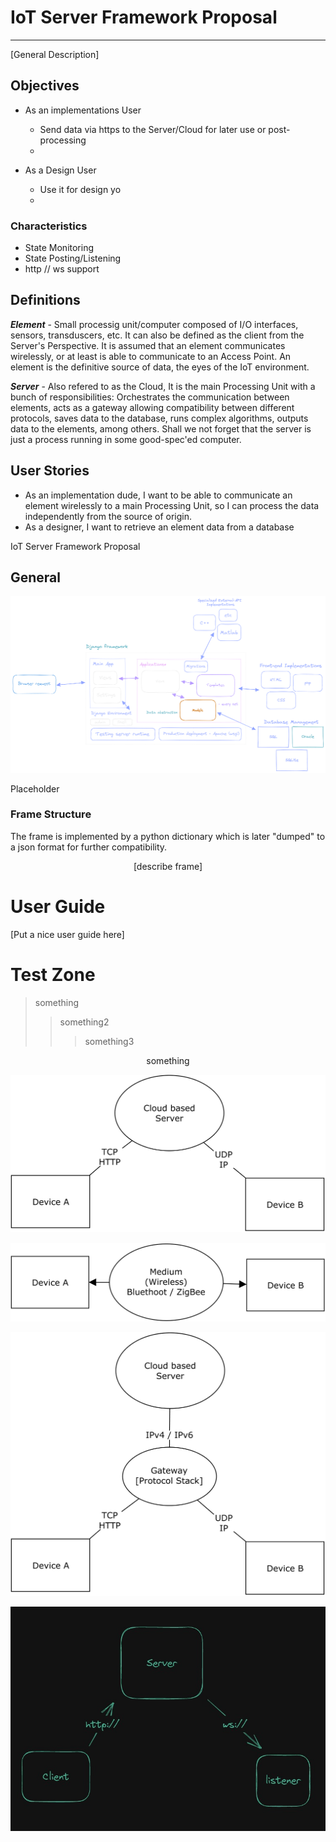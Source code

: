 #   IoT Server Framework Proposal
----------
[General Description]

##  Objectives

 - As an implementations User
    - Send data via https to the Server/Cloud for later use or post-processing
    - 

 - As a Design User
    - Use it for design yo
    -

### Characteristics

- State Monitoring
- State Posting/Listening
- http // ws support

##  Definitions
***Element*** - Small processig unit/computer composed of I/O interfaces, sensors, transduscers, etc. It can also be defined as the client from the Server's Perspective. It is assumed that an element communicates wirelessly, or at least is able to communicate to an Access Point. An element is the definitive source of data, the eyes of the IoT environment.

***Server*** - Also refered to as the Cloud, It is the main Processing Unit with a bunch of responsibilities: Orchestrates the communication between elements, acts as a gateway allowing compatibility between different protocols, saves data to the database, runs complex algorithms, outputs data to the elements, among others. Shall we not forget that the server is just a process running in some good-spec'ed computer.

##  User Stories

- As an implementation dude, I want to be able to communicate an element wirelessly to a main Processing Unit, so I can process the data independently from the source of origin.
- As a designer, I want to retrieve an element data from a database 

IoT Server Framework Proposal

##  General

<p style="text-align: center;">

![Django Site Diagram](Images/GeneralDjangoModel.png)

</p>

Placeholder

### Frame Structure

The frame is implemented by a python dictionary which is later "dumped" to a json format for further compatibility.

<p style="text-align:center;">
[describe frame]
</p>

#   User Guide
[Put a nice user guide here]


#   Test Zone
> something 
>> something2
>>> something3

<p style="text-align:center;">
something
</p>

![Alt text](Images/DeviceCloud.png)

![Alt text](Images/DeviceDevice.png)

![Alt text](Images/Gateway.png)

![Alt text](Images/OversimplifiedComm.png)


